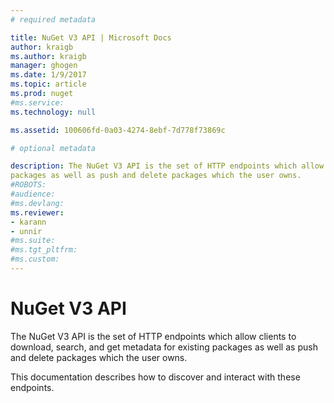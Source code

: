 ```yaml
---
# required metadata 

title: NuGet V3 API | Microsoft Docs
author: kraigb
ms.author: kraigb
manager: ghogen
ms.date: 1/9/2017
ms.topic: article
ms.prod: nuget
#ms.service:
ms.technology: null

ms.assetid: 100606fd-0a03-4274-8ebf-7d778f73869c

# optional metadata

description: The NuGet V3 API is the set of HTTP endpoints which allow clients to download, search, and get metadata for existing
packages as well as push and delete packages which the user owns.
#ROBOTS:
#audience:
#ms.devlang:
ms.reviewer:
- karann
- unnir
#ms.suite:
#ms.tgt_pltfrm:
#ms.custom:
---
```


# NuGet V3 API

The NuGet V3 API is the set of HTTP endpoints which allow clients to download, search, and get metadata for existing
packages as well as push and delete packages which the user owns.

This documentation describes how to discover and interact with these endpoints.
